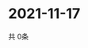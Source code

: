 # 2021-11-17
  共 0条

  <!-- BEGIN -->
  <!-- 最后更新时间Wed Nov 17 2021 02:20:02 GMT+0000 (Coordinated Universal Time) -->
  
  <!-- END -->
  
  